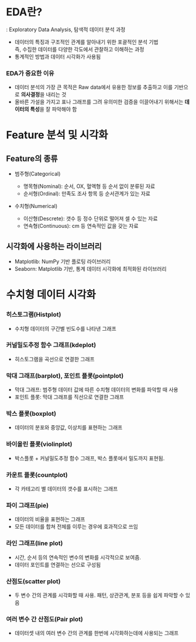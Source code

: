# EDA란?
: Exploratory Data Analysis, 탐색적 데이터 분석 과정

* 데이터의 특징과 구조적인 관계를 알아내기 위한 포괄적인 분석 기법
<br>즉, 수집한 데이터를 다양한 각도에서 관찰하고 이해하는 과정
* 통계적인 방법과 데이터 시각화가 사용됨

### EDA가 중요한 이유
* 데이터 분석의 가장 큰 목적은 Raw data에서 유용한 정보를 추출하고 이를 기반으로 **의사결정**을 내리는 것
* 올바른 가설을 가지고 표나 그래프를 그려 유의미한 검증을 이끌어내기 위해서는 **데이터의 특성**을 잘 파악해야 함

# Feature 분석 및 시각화

## Feature의 종류
* 범주형(Categorical)
    * 명목형(Nominal): 순서, OX, 혈액형 등 순서 없이 분류된 자료
    * 순서형(Ordinal): 만족도 조사 항목 등 순서관계가 있는 자료

* 수치형(Numerical)
    * 이산형(Descrete): 갯수 등 정수 단위로 떨어져 셀 수 있는 자료
    * 연속형(Continuous): cm 등 연속적인 값을 갖는 자료

## 시각화에 사용하는 라이브러리
* Matplotlib: NumPy 기반 플로팅 라이브러리
* Seaborn: Matplotlib 기반, 통계 데이터 시각화에 최적화된 라이브러리 

# 수치형 데이터 시각화
### 히스토그램(Histplot)
* 수치형 데이터의 구간별 빈도수를 나타낸 그래프

### 커널밀도추정 함수 그래프(kdeplot)
* 히스토그램을 곡선으로 연결한 그래프

### 막대 그래프(barplot), 포인트 플롯(pointplot)
* 막대 그래프: 범주형 데이터 값에 따른 수치형 데이터의 변화를 파악할 때 사용
* 포인트 플롯: 막대 그래프를 직선으로 연결한 그래프

### 박스 플롯(boxplot)
* 데이터의 분포와 중앙값, 이상치를 표현하는 그래프

### 바이올린 플롯(violinplot)
* 박스플롯 + 커널밀도추정 함수 그래프, 박스 플롯에서 밀도까지 표현됨.

### 카운트 플롯(countplot)
* 각 카테고리 별 데이터의 갯수를 표시하는 그래프

### 파이 그래프(pie)
* 데이터의 비율을 표현하는 그래프
* 모든 데이터를 합쳐 전체를 이루는 경우에 효과적으로 쓰임

### 라인 그래프(line plot)
* 시간, 순서 등의 연속적인 변수의 변화를 시각적으로 보여줌.
* 데이터 포인트를 연결하는 선으로 구성됨

### 산점도(scatter plot)
* 두 변수 간의 관계를 시각화할 때 사용. 패턴, 상관관계, 분포 등을 쉽게 파악할 수 있음

### 여러 변수 간 산점도(Pair plot)
* 데이터셋 내의 여러 변수 간의 관계를 한번에 시각화하는데에 사용되는 그래프


